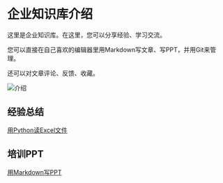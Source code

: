 
# 企业知识库介绍

这里是企业知识库。在这里，您可以分享经验、学习交流。

您可以直接在自己喜欢的编辑器里用Markdown写文章、写PPT，并用Git来管理。

还可以对文章评论、反馈、收藏。

![介绍](image/ic-efficiency.png)

## 经验总结

[用Python读Excel文件](http://127.0.0.1:3001/knowhow?md=py-36)  

## 培训PPT

[用Markdown写PPT](http://127.0.0.1:3001/knowhow?md=marpit.ppt)  


